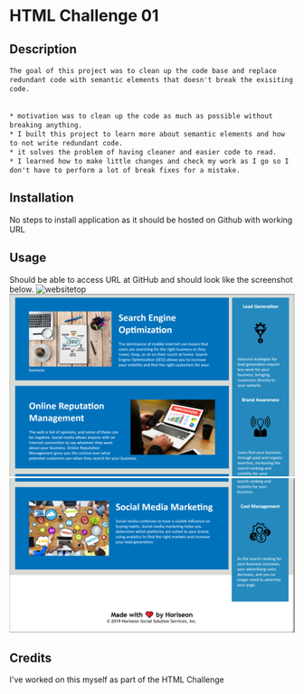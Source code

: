 # HTML Challenge 01 

## Description 
    The goal of this project was to clean up the code base and replace redundant code with semantic elements that doesn't break the exisiting code.


    * motivation was to clean up the code as much as possible without breaking anything.
    * I built this project to learn more about semantic elements and how to not write redundant code.
    * it solves the problem of having cleaner and easier code to read.
    * I learned how to make little changes and check my work as I go so I don't have to perform a lot of break fixes for a mistake.


## Installation 

No steps to install application as it should be hosted on Github with working URL

## Usage

Should be able to access URL at GitHub and should look like the screenshot below.
![websitetop](assets/images/website1.PNG)![websitemiddle](assets/images/website2.PNG)![websitebottom](assets/images/website3.PNG)


## Credits 

I've worked on this myself as part of the HTML Challenge

